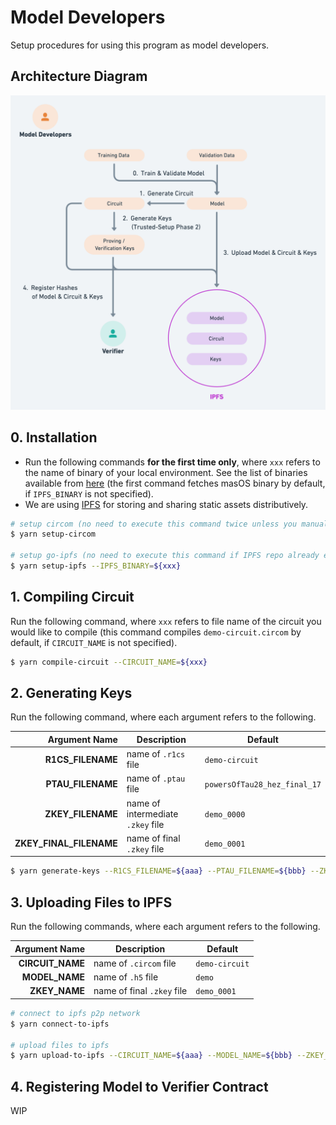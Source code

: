 # Model Developers

Setup procedures for using this program as model developers.

## Architecture Diagram

![Model Developer](../docs/v1/arch-diagram-model-developer.png "model developer")

## 0. Installation

- Run the following commands **for the first time only**, where `xxx` refers to the name of binary of your local environment. See the list of binaries available from [here](https://dist.ipfs.tech/#go-ipfs) (the first command fetches masOS binary by default, if `IPFS_BINARY` is not specified).
- We are using [IPFS](https://ipfs.tech/) for storing and sharing static assets distributively.  

```sh
# setup circom (no need to execute this command twice unless you manually deleted 'circom' directory)
$ yarn setup-circom

# setup go-ipfs (no need to execute this command if IPFS repo already exists in your environment)
$ yarn setup-ipfs --IPFS_BINARY=${xxx}
```

## 1. Compiling Circuit

Run the following command, where `xxx` refers to file name of the circuit you would like to compile (this command compiles `demo-circuit.circom` by default, if `CIRCUIT_NAME` is not specified).

```sh
$ yarn compile-circuit --CIRCUIT_NAME=${xxx}
```

## 2. Generating Keys

Run the following command, where each argument refers to the following.

| Argument Name | Description | Default |
|--------------:|-------------|---------|
| **R1CS_FILENAME** | name of `.r1cs` file | `demo-circuit` |
| **PTAU_FILENAME** | name of `.ptau` file | `powersOfTau28_hez_final_17` |
| **ZKEY_FILENAME** | name of intermediate `.zkey` file | `demo_0000` |
| **ZKEY_FINAL_FILENAME** | name of final `.zkey` file | `demo_0001` |

```sh
$ yarn generate-keys --R1CS_FILENAME=${aaa} --PTAU_FILENAME=${bbb} --ZKEY_FILENAME=${ccc} --ZKEY_FINAL_FILENAME=${ddd}
```

## 3. Uploading Files to IPFS

Run the following commands, where each argument refers to the following.

| Argument Name | Description | Default |
|--------------:|-------------|---------|
| **CIRCUIT_NAME** | name of `.circom` file | `demo-circuit` |
| **MODEL_NAME** | name of `.h5` file | `demo` |
| **ZKEY_NAME** | name of final `.zkey` file | `demo_0001` |

```sh
# connect to ipfs p2p network
$ yarn connect-to-ipfs

# upload files to ipfs
$ yarn upload-to-ipfs --CIRCUIT_NAME=${aaa} --MODEL_NAME=${bbb} --ZKEY_NAME=${ccc}
```

## 4. Registering Model to Verifier Contract

WIP
